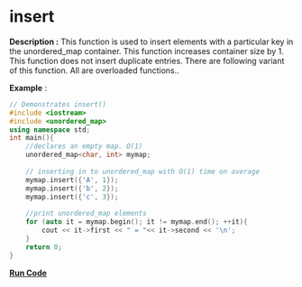 # insert

**Description :** This function is used to insert elements with a particular key in the unordered_map container. This function increases container size by 1. This function does not insert duplicate entries. There are following variant of this function. All are overloaded functions..

**Example** :

```cpp
// Demonstrates insert() 
#include <iostream>
#include <unordered_map>
using namespace std;
int main(){
    //declares an empty map. O(1)
    unordered_map<char, int> mymap; 
    
    // inserting in to unordered_map with O(1) time on average
    mymap.insert({'A', 1});
    mymap.insert({'b', 2});
    mymap.insert({'c', 3});
  
    //print unordered_map elements
    for (auto it = mymap.begin(); it != mymap.end(); ++it){ 
        cout << it->first << " = "<< it->second << '\n'; 
    }
    return 0;
}

```
**[Run Code](https://rextester.com/LATVH60012)**

